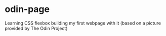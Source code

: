 # odin-page
Learning CSS flexbox building my first webpage with it (based on a picture provided by The Odin Project)